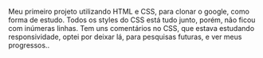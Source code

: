 
Meu primeiro projeto utilizando HTML e CSS, para clonar o google, como forma de estudo.
Todos os styles do CSS está tudo junto, porém, não ficou com inúmeras linhas.
Tem uns comentários no CSS, que estava estudando responsividade, optei por deixar lá, para
pesquisas futuras, e ver meus progressos..